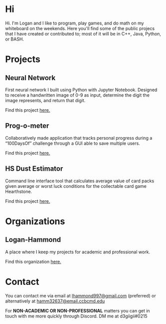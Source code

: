# Hi

Hi. I'm Logan and I like to program, play games, and do math on my whiteboard on the weekends. Here you'll find some of the public projecs that I have created or contributed to; most of it will be in C++, Java, Python, or BASH.

# Projects

## Neural Network
First neural network I built using Python with Jupyter Notebook. Designed to receive a handwritten image of 0-9 as input, determine the digit the image represents, and return that digit.

Find this project [here.](https://github.com/d3giigii/myfirst_neuralnetwork)

## Prog-o-meter
Collaboratively made application that tracks personal progress during a “100DaysOf” challenge through a GUI able to save multiple users.

Find this project [here.](https://github.com/d3giigii/prog-o-meter)

## HS Dust Estimator
Command line interface tool that calculates average value of card packs given average or worst luck conditions for the collectable card game Hearthstone.

Find this project [here.](https://github.com/d3giigii/HS-Dust-Estimator)

# Organizations

## Logan-Hammond

A place where I keep my projects for academic and professional work. 

Find this organization [here.](https://github.com/Logan-Hammond)

# Contact

You can contact me via email at lhammond997@gmail.com (preferred) or alternatively at hamm32637@email.ccbcmd.edu

For **NON-ACADEMIC OR NON-PROFESSIONAL** matters you can get in touch with me more quickly through Discord. DM me at d3giigii#0215
